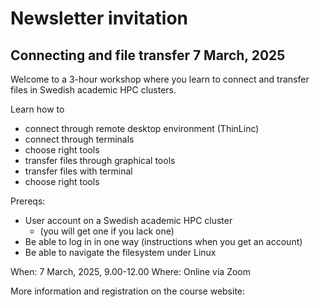 # Newsletter invitation

## Connecting and file transfer 7 March, 2025

Welcome to a 3-hour workshop where you learn to connect and transfer files in Swedish academic HPC clusters. 

Learn how to 

- connect through remote desktop environment (ThinLinc)
- connect through terminals
- choose right tools
- transfer files through graphical tools
- transfer files with terminal
- choose right tools

Prereqs: 
- User account on a Swedish academic HPC cluster
    - (you will get one if you lack one)
- Be able to log in in one way (instructions when you get an account)
- Be able to navigate the filesystem under Linux 

When: 7 March, 2025, 9.00-12.00
Where: Online via Zoom

More information and registration on the course website: 
